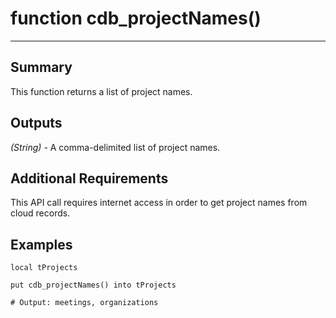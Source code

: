 # function cdb_projectNames()
---
## Summary
This function returns a list of project names.

## Outputs
*(String)* - A comma-delimited list of project names.

## Additional Requirements
This API call requires internet access in order to get project names from cloud records.

## Examples
```livecodeserver
local tProjects

put cdb_projectNames() into tProjects

# Output: meetings, organizations
```